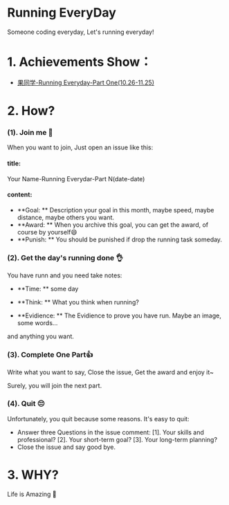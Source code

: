 Running EveryDay
================

Someone coding everyday, Let's running everyday!

# 1. Achievements Show：

- [果同学-Running Everyday-Part One(10.26-11.25)](https://github.com/imsobear/Running-Everyday/issues/1)

# 2. How?

### (1). Join me :clap:

When you want to join, Just open an issue like this:

#### title: 

Your Name-Running Everydar-Part N(date-date)

#### content: 

- **Goal: ** Description your goal in this month, maybe speed, maybe distance, maybe others you want.
- **Award: ** When you archive this goal, you can get the award, of course by yourself:smile:
- **Punish: ** You should be punished if drop the running task someday.

### (2). Get the day's running done :ok_hand:  

You have runn and you need take notes:

- **Time: ** some day

- **Think: ** What you think when running?

- **Evidience: ** The Evidience to prove you have run. Maybe an image, some words...

and anything you want.

### (3). Complete One Part:thumbsup:

Write what you want to say, Close the issue, Get the award and enjoy it~ 

Surely, you will join the next part.

### (4). Quit :pensive:

Unfortunately, you quit because some reasons. It's easy to quit:

- Answer three Questions in the issue comment: [1]. Your skills and professional? [2]. Your short-term goal? [3]. Your long-term planning? 
- Close the issue and say good bye.


# 3. WHY?

Life is Amazing :dog:




